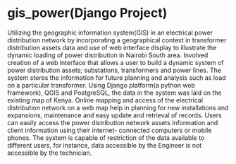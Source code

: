 # gis_power(Django Project)
Utilizing the geographic information system(GIS) in an electrical power distribution network by incorporating a geographical context in transformer distribution assets data and use of web interface display to illustrate the dynamic loading of power distribution in Nairobi South area.  Involved creation of a web interface that allows a user to build a dynamic system of power distribution assets; substations, transformers and power lines. The system stores the information for future planning and analysis such as load on a particular transformer. Using Django platform(a python web framework), QGIS and PostgreSQL, the data in the system was laid on the existing map of Kenya.   Online mapping and access of the electrical distribution network on a web map help in planning for new installations and expansions, maintenance and easy update and retrieval of records. Users can easily access the power distribution network assets information and client information using their internet- connected computers or mobile phones. The system is capable of restriction of the data available to different users, for instance, data accessible by the Engineer is not accessible by the technician.

